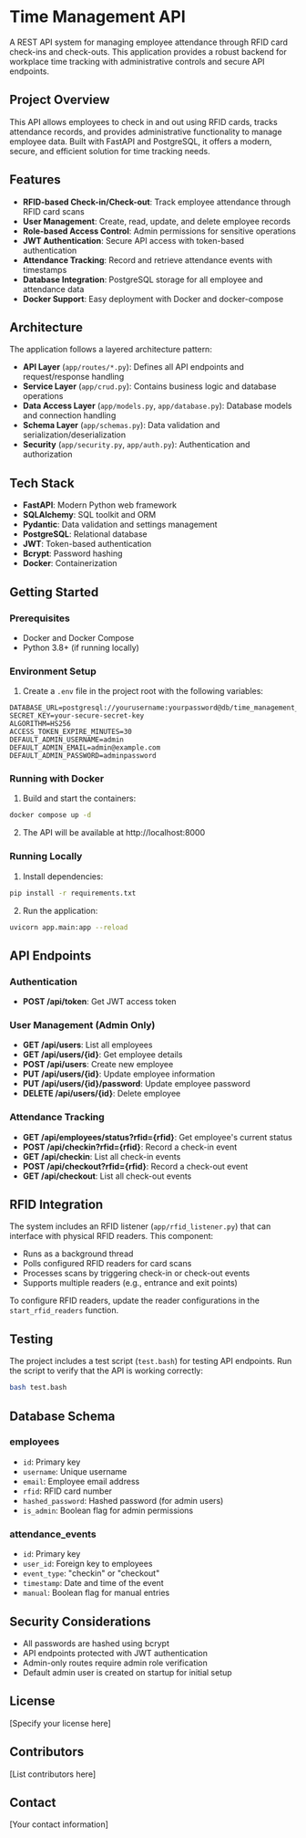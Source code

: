 # Time Management API

A REST API system for managing employee attendance through RFID card check-ins and check-outs. This application provides a robust backend for workplace time tracking with administrative controls and secure API endpoints.

## Project Overview

This API allows employees to check in and out using RFID cards, tracks attendance records, and provides administrative functionality to manage employee data. Built with FastAPI and PostgreSQL, it offers a modern, secure, and efficient solution for time tracking needs.

## Features

- **RFID-based Check-in/Check-out**: Track employee attendance through RFID card scans
- **User Management**: Create, read, update, and delete employee records
- **Role-based Access Control**: Admin permissions for sensitive operations
- **JWT Authentication**: Secure API access with token-based authentication
- **Attendance Tracking**: Record and retrieve attendance events with timestamps
- **Database Integration**: PostgreSQL storage for all employee and attendance data
- **Docker Support**: Easy deployment with Docker and docker-compose

## Architecture

The application follows a layered architecture pattern:

- **API Layer** (`app/routes/*.py`): Defines all API endpoints and request/response handling
- **Service Layer** (`app/crud.py`): Contains business logic and database operations
- **Data Access Layer** (`app/models.py`, `app/database.py`): Database models and connection handling
- **Schema Layer** (`app/schemas.py`): Data validation and serialization/deserialization
- **Security** (`app/security.py`, `app/auth.py`): Authentication and authorization

## Tech Stack

- **FastAPI**: Modern Python web framework
- **SQLAlchemy**: SQL toolkit and ORM
- **Pydantic**: Data validation and settings management
- **PostgreSQL**: Relational database
- **JWT**: Token-based authentication
- **Bcrypt**: Password hashing
- **Docker**: Containerization

## Getting Started

### Prerequisites

- Docker and Docker Compose
- Python 3.8+ (if running locally)

### Environment Setup

1. Create a `.env` file in the project root with the following variables:

```
DATABASE_URL=postgresql://yourusername:yourpassword@db/time_management_db
SECRET_KEY=your-secure-secret-key
ALGORITHM=HS256
ACCESS_TOKEN_EXPIRE_MINUTES=30
DEFAULT_ADMIN_USERNAME=admin
DEFAULT_ADMIN_EMAIL=admin@example.com
DEFAULT_ADMIN_PASSWORD=adminpassword
```

### Running with Docker

1. Build and start the containers:

```bash
docker compose up -d
```

2. The API will be available at http://localhost:8000

### Running Locally

1. Install dependencies:

```bash
pip install -r requirements.txt
```

2. Run the application:

```bash
uvicorn app.main:app --reload
```

## API Endpoints

### Authentication

- **POST /api/token**: Get JWT access token

### User Management (Admin Only)

- **GET /api/users**: List all employees
- **GET /api/users/{id}**: Get employee details
- **POST /api/users**: Create new employee
- **PUT /api/users/{id}**: Update employee information
- **PUT /api/users/{id}/password**: Update employee password
- **DELETE /api/users/{id}**: Delete employee

### Attendance Tracking

- **GET /api/employees/status?rfid={rfid}**: Get employee's current status
- **POST /api/checkin?rfid={rfid}**: Record a check-in event
- **GET /api/checkin**: List all check-in events
- **POST /api/checkout?rfid={rfid}**: Record a check-out event
- **GET /api/checkout**: List all check-out events

## RFID Integration

The system includes an RFID listener (`app/rfid_listener.py`) that can interface with physical RFID readers. This component:

- Runs as a background thread
- Polls configured RFID readers for card scans
- Processes scans by triggering check-in or check-out events
- Supports multiple readers (e.g., entrance and exit points)

To configure RFID readers, update the reader configurations in the `start_rfid_readers` function.

## Testing

The project includes a test script (`test.bash`) for testing API endpoints. Run the script to verify that the API is working correctly:

```bash
bash test.bash
```

## Database Schema

### employees
- `id`: Primary key
- `username`: Unique username
- `email`: Employee email address
- `rfid`: RFID card number
- `hashed_password`: Hashed password (for admin users)
- `is_admin`: Boolean flag for admin permissions

### attendance_events
- `id`: Primary key
- `user_id`: Foreign key to employees
- `event_type`: "checkin" or "checkout"
- `timestamp`: Date and time of the event
- `manual`: Boolean flag for manual entries

## Security Considerations

- All passwords are hashed using bcrypt
- API endpoints protected with JWT authentication
- Admin-only routes require admin role verification
- Default admin user is created on startup for initial setup

## License

[Specify your license here]

## Contributors

[List contributors here]

## Contact

[Your contact information]